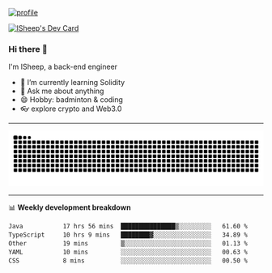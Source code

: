 [![profile](https://user-images.githubusercontent.com/54968314/208005045-e4b42f3b-833d-4242-bfcc-e764865553a2.svg)](https://www.calligrapher.ai/)

<a href="https://app.daily.dev/linziyang1106"><img src="https://api.daily.dev/devcards/v2/i4Spwx5Skx5FpTqWcwoit.png?r=kgx&type=wide" width="652" alt="ISheep's Dev Card"/></a>

### Hi there 🐏

I'm ISheep, a back-end engineer

- 🔭 I’m currently learning Solidity
- 💬 Ask me about anything
- 😄 Hobby: badminton & coding
- 👓 explore crypto and Web3.0

-------

![](https://raw.githubusercontent.com/ISheepp/ISheepp/output/github-contribution-grid-snake.svg)

-------

📊 **Weekly development breakdown**
<!--START_SECTION:waka-->

```txt
Java           17 hrs 56 mins  ███████████████▒░░░░░░░░░   61.60 %
TypeScript     10 hrs 9 mins   ████████▓░░░░░░░░░░░░░░░░   34.89 %
Other          19 mins         ▒░░░░░░░░░░░░░░░░░░░░░░░░   01.13 %
YAML           10 mins         ░░░░░░░░░░░░░░░░░░░░░░░░░   00.63 %
CSS            8 mins          ░░░░░░░░░░░░░░░░░░░░░░░░░   00.50 %
```

<!--END_SECTION:waka-->
